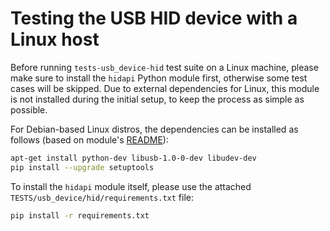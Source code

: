 # Testing the USB HID device with a Linux host

Before running `tests-usb_device-hid` test suite on a Linux machine, please
make sure to install the `hidapi` Python module first, otherwise some test
cases will be skipped. Due to external dependencies for Linux, this module
is not installed during the initial setup, to keep the process as simple
as possible.

For Debian-based Linux distros, the dependencies can be installed as follows
(based on module's [README][1]):

```bash
apt-get install python-dev libusb-1.0-0-dev libudev-dev
pip install --upgrade setuptools
```
To install the `hidapi` module itself, please use the attached
`TESTS/usb_device/hid/requirements.txt` file:
```bash
pip install -r requirements.txt
```

[1]: https://github.com/trezor/cython-hidapi/blob/master/README.rst#install

